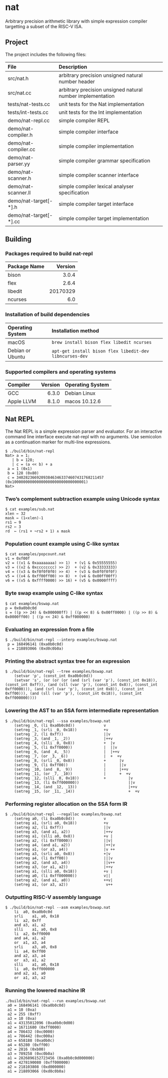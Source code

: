 # nat

Arbitrary precision arithmetic library with simple expression
compiler targetting a subset of the RISC-V ISA.

## Project

The project includes the following files:

File                   | Description
:---                   | :---
src/nat.h              | arbitrary precision unsigned natural number header
src/nat.cc             | arbitrary precision unsigned natural number implementation
tests/nat-tests.cc     | unit tests for the Nat implementation
tests/int-tests.cc     | unit tests for the Int implementation
demo/nat-repl.cc       | simple compiler REPL
demo/nat-compiler.h    | simple compiler interface
demo/nat-compiler.cc   | simple compiler implementation
demo/nat-parser.yy     | simple compiler grammar specification
demo/nat-scanner.h     | simple compiler scanner interface
demo/nat-scanner.ll    | simple compiler lexical analyser specification
demo/nat-target[-*].h  | simple compiler target interface
demo/nat-target[-*].cc | simple compiler target implementation

## Building

### Packages required to build nat-repl

Package Name | Version
:--          | --:
bison        | 3.0.4
flex         | 2.6.4
libedit      | 20170329
ncurses      | 6.0

### Installation of build dependencies

Operating System | Installation method
:--              | :--
macOS            | `brew install bison flex libedit ncurses`
Debian or Ubuntu | `apt-get install bison flex libedit-dev libncurses-dev`

### Supported compilers and operating systems

Compiler   | Version | Operating System
:--        | --:     | :--
GCC        | 6.3.0   | Debian Linux
Apple LLVM | 8.1.0   | macos 10.12.6


## Nat REPL

The Nat REPL is a simple expression parser and evaluator.  For an
interactive command line interface execute nat-repl with no arguments.
Use semicolon as a continuation marker for multi-line expressions.

```
$ ./build/bin/nat-repl 
Nat> a = 1;
   | b = 128;
   | c = (a << b) + a
 a = 1 (0x1)
 b = 128 (0x80)
 c = 340282366920938463463374607431768211457 (0x100000000000000000000000000000001)
Nat> 
```


### Two’s complement subtraction example using Unicode syntax

```
$ cat examples/sub.nat
xlen ← 32
mask ← (1«xlen)-1
rs1 ← 9
rs2 ← 3
rd  ← (rs1 + ¬rs2 + 1) ∧ mask
```


### Population count example using C-like syntax

```
$ cat examples/popcount.nat
v1 = 0xf00f
v2 = ((v1 & 0xaaaaaaaa) >> 1)  + (v1 & 0x55555555)
v3 = ((v2 & 0xcccccccc) >> 2)  + (v2 & 0x33333333)
v4 = ((v3 & 0xf0f0f0f0) >> 4)  + (v3 & 0x0f0f0f0f)
v5 = ((v4 & 0xff00ff00) >> 8)  + (v4 & 0x00ff00ff)
v6 = ((v5 & 0xffff0000) >> 16) + (v5 & 0x0000ffff)
```


### Byte swap example using C-like syntax

```
$ cat examples/bswap.nat
p = 0x0a0b0c0d
s = ((p >> 24) & 0x000000ff) | ((p << 8) & 0x00ff0000) | ((p >> 8) & 0x0000ff00) | ((p << 24) & 0xff000000)
```


### Evaluating an expression from a file

```
$ ./build/bin/nat-repl --interp examples/bswap.nat
 p = 168496141 (0xa0b0c0d)
 s = 218893066 (0xd0c0b0a)
```


### Printing the abstract syntax tree for an expression

```
$ ./build/bin/nat-repl --tree examples/bswap.nat
	(setvar 'p', (const_int 0xa0b0c0d))
	(setvar 's', (or (or (or (and (srl (var 'p'), (const_int 0x18)), (const_int 0xff)), (and (sll (var 'p'), (const_int 0x8)), (const_int 0xff0000))), (and (srl (var 'p'), (const_int 0x8)), (const_int 0xff00))), (and (sll (var 'p'), (const_int 0x18)), (const_int 0xff000000))))
```


### Lowering the AST to an SSA form intermediate representation

```
$ ./build/bin/nat-repl --ssa examples/bswap.nat
	(setreg _0, (li 0xa0b0c0d))             v               
	(setreg _1, (srli _0, 0x18))            +v              
	(setreg _2, (li 0xff))                  ||v             
	(setreg _3, (and _1, _2))               |++v            
	(setreg _4, (slli _0, 0x8))             +  |v           
	(setreg _5, (li 0xff0000))              |  ||v          
	(setreg _6, (and _4, _5))               |  |++v         
	(setreg _7, (or _3, _6))                |  +  +v        
	(setreg _8, (srli _0, 0x8))             +      |v       
	(setreg _9, (li 0xff00))                |      ||v      
	(setreg _10, (and _8, _9))              |      |++v     
	(setreg _11, (or _7, _10))              |      +  +v    
	(setreg _12, (slli _0, 0x18))           +          |v   
	(setreg _13, (li 0xff000000))                      ||v  
	(setreg _14, (and _12, _13))                       |++v 
	(setreg _15, (or _11, _14))                        +  +v
```


### Performing register allocation on the SSA form IR

```
$ ./build/bin/nat-repl --regalloc examples/bswap.nat
	(setreg a0, (li 0xa0b0c0d))             v
	(setreg a1, (srli a0, 0x18))            +v
	(setreg a2, (li 0xff))                  ||v
	(setreg a3, (and a1, a2))               |++v
	(setreg a1, (slli a0, 0x8))             +v |
	(setreg a2, (li 0xff0000))              ||v|
	(setreg a4, (and a1, a2))               |++|v
	(setreg a1, (or a3, a4))                |v ++
	(setreg a3, (srli a0, 0x8))             +|v 
	(setreg a4, (li 0xff00))                |||v
	(setreg a2, (and a3, a4))               ||v++
	(setreg a3, (or a1, a2))                |++v 
	(setreg a1, (slli a0, 0x18))            +v |
	(setreg a0, (li 0xff000000))            v||
	(setreg a2, (and a1, a0))               ++v|
	(setreg a1, (or a3, a2))                 v++
```


### Outputting RISC-V assembly language

```
$ ./build/bin/nat-repl --asm examples/bswap.nat
	li	a0, 0xa0b0c0d
	srli	a1, a0, 0x18
	li	a2, 0xff
	and	a3, a1, a2
	slli	a1, a0, 0x8
	li	a2, 0xff0000
	and	a4, a1, a2
	or	a1, a3, a4
	srli	a3, a0, 0x8
	li	a4, 0xff00
	and	a2, a3, a4
	or	a3, a1, a2
	slli	a1, a0, 0x18
	li	a0, 0xff000000
	and	a2, a1, a0
	or	a1, a3, a2
```


### Running the lowered machine IR

```
./build/bin/nat-repl --run examples/bswap.nat
 a0 = 168496141 (0xa0b0c0d)
 a1 = 10 (0xa)
 a2 = 255 (0xff)
 a3 = 10 (0xa)
 a1 = 43135012096 (0xa0b0c0d00)
 a2 = 16711680 (0xff0000)
 a4 = 786432 (0xc0000)
 a1 = 786442 (0xc000a)
 a3 = 658188 (0xa0b0c)
 a4 = 65280 (0xff00)
 a2 = 2816 (0xb00)
 a3 = 789258 (0xc0b0a)
 a1 = 2826896152723456 (0xa0b0c0d000000)
 a0 = 4278190080 (0xff000000)
 a2 = 218103808 (0xd000000)
 a1 = 218893066 (0xd0c0b0a)
```
